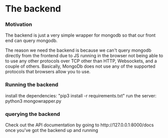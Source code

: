<h1><b>The backend</b></h1>

<h3><b>Motivation</b></h3>

The backend is just a very simple wrapper for mongodb so that our front
end can query mongodb.  

The reason we need the backend is because we can't query
mongodb directly from the frontend due to JS running in the browser not being able to
to use any other protocols over TCP other than HTTP, Websockets, and a couple of others. Basically, MongoDb does
not use any of the supported protocols that browsers allow you to use.

<h3><b>Running the backend</b></h3>
install the dependencies: "pip3 install -r requirements.txt"  
run the server: python3 mongowrapper.py


<h3><b>querying the backend</b></h3>
Check out the API documentation by going to http://127.0.0.1:8000/docs once
you've got the backend up and running


